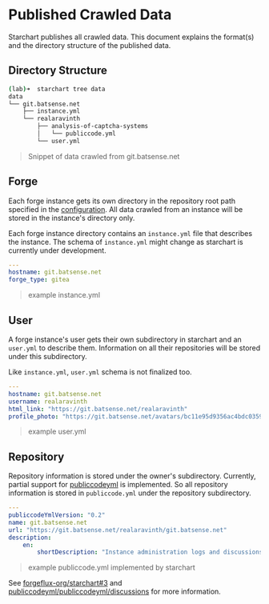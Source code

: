 # Published Crawled Data

Starchart publishes all crawled data. This document explains the
format(s) and the directory structure of the published data.

## Directory Structure

```bash
(lab)➜  starchart tree data
data
└── git.batsense.net
	├── instance.yml
	└── realaravinth
		├── analysis-of-captcha-systems
		│   └── publiccode.yml
        └── user.yml
```

> Snippet of data crawled from git.batsense.net

## Forge

Each forge instance gets its own directory in the repository root path
specified in the [configuration](../config/default.toml). All data
crawled from an instance will be stored in the instance's directory
only.

Each forge instance directory contains an `instance.yml` file that
describes the instance. The schema of `instance.yml` might change as
starchart is currently under development.

```yml
---
hostname: git.batsense.net
forge_type: gitea
```

> example instance.yml

## User

A forge instance's user gets their own subdirectory in starchart and an
`user.yml` to describe them. Information on all their repositories will be stored under
this subdirectory.

Like `instance.yml`, `user.yml` schema is not finalized too.

```yml
---
hostname: git.batsense.net
username: realaravinth
html_link: "https://git.batsense.net/realaravinth"
profile_photo: "https://git.batsense.net/avatars/bc11e95d9356ac4bdc035964be00ff0d"
```

> example user.yml

## Repository

Repository information is stored under the owner's subdirectory.
Currently, partial support for
[publiccodeyml](https://yml.publiccode.tools/) is implemented. So all
repository information is stored in `publiccode.yml` under the
repository subdirectory.

```yml
---
publiccodeYmlVersion: "0.2"
name: git.batsense.net
url: "https://git.batsense.net/realaravinth/git.batsense.net"
description:
    en:
        shortDescription: "Instance administration logs and discussions pertaining to this Gitea instance. Have a question about git.batsense.net? Please create an issue on this repository! :)"
```

> example publiccode.yml implemented by starchart

See
[forgeflux-org/starchart#3](https://github.com/forgeflux-org/starchart/issues/3) and
[publiccodeyml/publiccodeyml/discussions](https://github.com/publiccodeyml/publiccode.yml/discussions/157) for more information.
